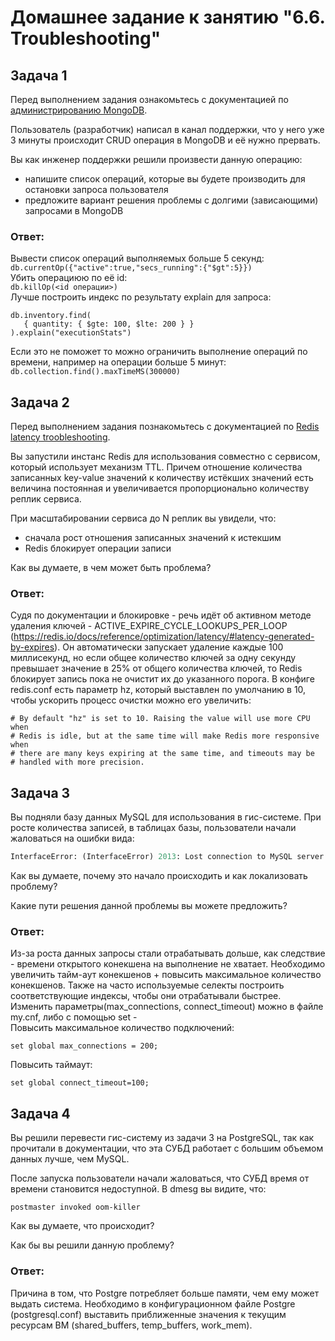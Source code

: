 # Домашнее задание к занятию "6.6. Troubleshooting"

## Задача 1

Перед выполнением задания ознакомьтесь с документацией по [администрированию MongoDB](https://docs.mongodb.com/manual/administration/).

Пользователь (разработчик) написал в канал поддержки, что у него уже 3 минуты происходит CRUD операция в MongoDB и её 
нужно прервать. 

Вы как инженер поддержки решили произвести данную операцию:
- напишите список операций, которые вы будете производить для остановки запроса пользователя
- предложите вариант решения проблемы с долгими (зависающими) запросами в MongoDB

### Ответ:

Вывести список операций выполняемых больше 5 секунд:  
`db.currentOp({"active":true,"secs_running":{"$gt":5}})`  
Убить операциюю по её id:  
`db.killOp(<id операции>)`  
Лучше построить индекс по результату explain для запроса:
```
db.inventory.find(
   { quantity: { $gte: 100, $lte: 200 } }
).explain("executionStats")
```
Если это не поможет то можно ограничить выполнение операций по времени, например на операции больше 5 минут:
`db.collection.find().maxTimeMS(300000)`

## Задача 2

Перед выполнением задания познакомьтесь с документацией по [Redis latency troobleshooting](https://redis.io/topics/latency).

Вы запустили инстанс Redis для использования совместно с сервисом, который использует механизм TTL. 
Причем отношение количества записанных key-value значений к количеству истёкших значений есть величина постоянная и
увеличивается пропорционально количеству реплик сервиса. 

При масштабировании сервиса до N реплик вы увидели, что:
- сначала рост отношения записанных значений к истекшим
- Redis блокирует операции записи

Как вы думаете, в чем может быть проблема?

### Ответ:
Судя по документации и блокировке - речь идёт об активном методе удаления ключей - ACTIVE_EXPIRE_CYCLE_LOOKUPS_PER_LOOP (https://redis.io/docs/reference/optimization/latency/#latency-generated-by-expires). Он автоматически запускает удаление каждые 100 миллисекунд, но если общее количество ключей за одну секунду превышает значение в 25% от общего количества ключей, то Redis блокирует запись пока не очистит их до указанного порога. В конфиге redis.conf есть параметр hz, который выставлен по умолчанию в 10, чтобы ускорить процесс очистки можно его увеличить:
```
# By default "hz" is set to 10. Raising the value will use more CPU when
# Redis is idle, but at the same time will make Redis more responsive when
# there are many keys expiring at the same time, and timeouts may be
# handled with more precision.
```
 
## Задача 3

Вы подняли базу данных MySQL для использования в гис-системе. При росте количества записей, в таблицах базы,
пользователи начали жаловаться на ошибки вида:
```python
InterfaceError: (InterfaceError) 2013: Lost connection to MySQL server during query u'SELECT..... '
```

Как вы думаете, почему это начало происходить и как локализовать проблему?

Какие пути решения данной проблемы вы можете предложить?

### Ответ:
Из-за роста данных запросы стали отрабатывать дольше, как следствие - времени открытого конекшена на выполнение не хватает. Необходимо увеличить тайм-аут конекшенов + повысить максимальное количество конекшенов. Также на часто используемые селекты построить соответствующие индексы, чтобы они отрабатывали быстрее.  
Изменить параметры(max_connections, connect_timeout) можно в файле my.cnf, либо с помощью set -   
Повысить максимальное количество подключений:  
```
set global max_connections = 200;
```
Повысить таймаут:  
```
set global connect_timeout=100;
```

## Задача 4


Вы решили перевести гис-систему из задачи 3 на PostgreSQL, так как прочитали в документации, что эта СУБД работает с 
большим объемом данных лучше, чем MySQL.

После запуска пользователи начали жаловаться, что СУБД время от времени становится недоступной. В dmesg вы видите, что:

`postmaster invoked oom-killer`

Как вы думаете, что происходит?

Как бы вы решили данную проблему?

### Ответ:
Причина в том, что Postgre потребляет больше памяти, чем ему может выдать система. Необходимо в конфигурационном файле Postgre (postgresql.conf) выставить приближенные значения к текущим ресурсам ВМ (shared_buffers, temp_buffers, work_mem).
